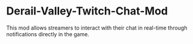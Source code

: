 # Derail-Valley-Twitch-Chat-Mod
This mod allows streamers to interact with their chat in real-time through notifications directly in the game.
